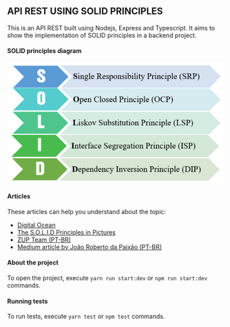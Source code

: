 ## API REST USING SOLID PRINCIPLES

This is an API REST built using Nodejs, Express and Typescript. It aims to show the implementation of SOLID principles in a backend project.

#### SOLID principles diagram

<img src="./docs/solid.png">

#### Articles

These articles can help you understand about the topic:

- <a href="https://www.digitalocean.com/community/conceptual_articles/s-o-l-i-d-the-first-five-principles-of-object-oriented-design#:~:text=SOLID%20is%20an%20acronym%20for,OOD)%20principles%20by%20Robert%20C.&text=O%20%2D%20Open%2Dclosed%20Principle,I%20%2D%20Interface%20Segregation%20Principle">Digital Ocean</a>
- <a href="https://medium.com/backticks-tildes/the-s-o-l-i-d-principles-in-pictures-b34ce2f1e898">The S.O.L.I.D Principles in Pictures </a>
- <a href="https://www.zup.com.br/blog/design-principle-solid"> ZUP Team (PT-BR) </a>
- <a href="https://medium.com/desenvolvendo-com-paixao/o-que-%C3%A9-solid-o-guia-completo-para-voc%C3%AA-entender-os-5-princ%C3%ADpios-da-poo-2b937b3fc530"> Medium article by João Roberto da Paixão (PT-BR) </a>

#### About the project

To open the project, execute `yarn run start:dev` or `npm run start:dev` commands.

#### Running tests

To run tests, execute `yarn test` or `npm test` commands.
